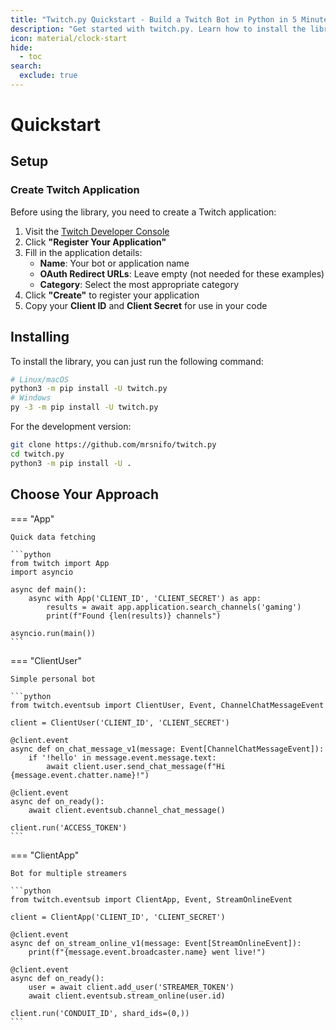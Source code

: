 ```yaml
---
title: "Twitch.py Quickstart - Build a Twitch Bot in Python in 5 Minutes"
description: "Get started with twitch.py. Learn how to install the library, set up your Twitch app, and choose the right approach for your bot with code examples for App, ClientUser, and ClientApp."
icon: material/clock-start
hide:
  - toc
search:
  exclude: true
---
```


# Quickstart

## Setup

### Create Twitch Application

Before using the library, you need to create a Twitch application:

1. Visit the [Twitch Developer Console](https://dev.twitch.tv/console)
2. Click **"Register Your Application"**
3. Fill in the application details:
   - **Name**: Your bot or application name
   - **OAuth Redirect URLs**: Leave empty (not needed for these examples)
   - **Category**: Select the most appropriate category
4. Click **"Create"** to register your application
5. Copy your **Client ID** and **Client Secret** for use in your code

## Installing
To install the library, you can just run the following command:
```bash
# Linux/macOS
python3 -m pip install -U twitch.py
# Windows
py -3 -m pip install -U twitch.py
```

For the development version:
```bash
git clone https://github.com/mrsnifo/twitch.py
cd twitch.py
python3 -m pip install -U .
```

## Choose Your Approach

=== "App"

    Quick data fetching

    ```python
    from twitch import App
    import asyncio

    async def main():
        async with App('CLIENT_ID', 'CLIENT_SECRET') as app:
            results = await app.application.search_channels('gaming')
            print(f"Found {len(results)} channels")

    asyncio.run(main())
    ```

=== "ClientUser"

    Simple personal bot

    ```python
    from twitch.eventsub import ClientUser, Event, ChannelChatMessageEvent

    client = ClientUser('CLIENT_ID', 'CLIENT_SECRET')

    @client.event
    async def on_chat_message_v1(message: Event[ChannelChatMessageEvent]):
        if '!hello' in message.event.message.text:
            await client.user.send_chat_message(f"Hi {message.event.chatter.name}!")

    @client.event
    async def on_ready():
        await client.eventsub.channel_chat_message()

    client.run('ACCESS_TOKEN')
    ```

=== "ClientApp"

    Bot for multiple streamers

    ```python
    from twitch.eventsub import ClientApp, Event, StreamOnlineEvent

    client = ClientApp('CLIENT_ID', 'CLIENT_SECRET')

    @client.event
    async def on_stream_online_v1(message: Event[StreamOnlineEvent]):
        print(f"{message.event.broadcaster.name} went live!")

    @client.event
    async def on_ready():
        user = await client.add_user('STREAMER_TOKEN')
        await client.eventsub.stream_online(user.id)

    client.run('CONDUIT_ID', shard_ids=(0,))
    ```
